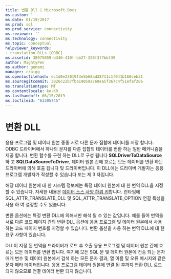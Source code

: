```yaml
---
title: 변환 Dll | Microsoft Docs
ms.custom: ''
ms.date: 01/19/2017
ms.prod: sql
ms.prod_service: connectivity
ms.reviewer: ''
ms.technology: connectivity
ms.topic: conceptual
helpviewer_keywords:
- translation DLLs [ODBC]
ms.assetid: 38975059-b346-410f-bb27-326f3f7bbf39
author: MightyPen
ms.author: genemi
manager: craigg
ms.openlocfilehash: ec1d0e23019f3e5b68ad38711c1f041b160ceb31
ms.sourcegitcommit: 3026c22b7fba19059a769ea5f367c4f51efaf286
ms.translationtype: MT
ms.contentlocale: ko-KR
ms.lasthandoff: 06/15/2019
ms.locfileid: "63305745"
---
```

# <a name="translation-dlls"></a>변환 DLL
응용 프로그램 및 데이터 원본 종종 서로 다른 문자 집합에 데이터를 저장 합니다. ODBC 드라이버에서 하나의 문자를 다른 집합의 데이터를 변환 하는 일반 메커니즘을 제공 합니다. 변환 함수를 구현 하는 DLL로 구성 됩니다 **SQLDriverToDataSource** 하 고 **SQLDataSourceToDriver**, 데이터 원본 간에 흐르는 모든 데이터를 변환 하는 드라이버에 의해 호출 됩니다 및 드라이버입니다. 이 DLL에는 드라이버 개발자는 응용 프로그램 개발자가 작성할 수 있습니다 또는 제 3 자입니다.  
  
 해당 데이터 원본에 대 한 시스템 정보에는 특정 데이터 원본에 대 한 번역 DLL을 지정할 수 있습니다. 자세한 내용은 [데이터 소스 사양 하위 키](../../../odbc/reference/install/data-source-specification-subkeys.md)합니다. 런타임에 SQL_ATTR_TRANSLATE_DLL 및 SQL_ATTR_TRANSLATE_OPTION 연결 특성을 사용 하 여 설정할 수도 있습니다.  
  
 변환 옵션에는 특정 변환 DLL에 의해서만 해석 될 수 있는 값입니다. 예를 들어 번역을 서로 다른 코드 페이지 간의 변환 DLL 옵션에 응용 프로그램 및 데이터 원본에서 사용 하는 코드 페이지 번호를 지정할 수 있습니다. 변환 옵션을 사용 하는 번역 DLL에 대 한 요구 사항이 있습니다.  
  
 DLL이 지정 된 번역을 드라이버가 로드 후 호출 응용 프로그램 및 데이터 원본 간에 흐르는 모든 데이터를 변환 합니다. 여기에 모든 SQL 문 및 데이터 원본에 전송 되는 문자 매개 변수 및 데이터 원본에서 검색 하는 모든 문자 결과, 열 이름 및 오류 메시지와 같은 문자 메타 데이터입니다. 응용 프로그램 데이터 원본에 연결 된 후까지 변환 DLL 로드 되지 않으므로 연결 데이터 변환 되지 않습니다.
